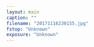 ```yaml
---
layout: main
caption: ""
filename: "20171116230155.jpg"
fstop: "Unknown"
exposure: "Unknown"
---
```

